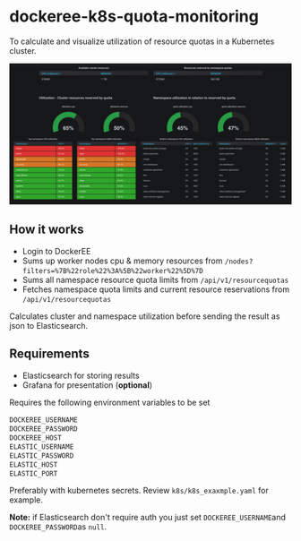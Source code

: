 # dockeree-k8s-quota-monitoring
To calculate and visualize utilization of resource quotas in a Kubernetes cluster.  

![grafana-dashboard](grafana.png)

## How it works
* Login to DockerEE
* Sums up worker nodes cpu & memory resources from `/nodes?filters=%7B%22role%22%3A%5B%22worker%22%5D%7D`
* Sums all namespace resource quota limits from `/api/v1/resourcequotas`
* Fetches namespace quota limits and current resource reservations from `/api/v1/resourcequotas`

Calculates cluster and namespace utilization before sending the result as json to Elasticsearch.   

## Requirements
* Elasticsearch for storing results
* Grafana for presentation (**optional**)

Requires the following environment variables to be set

  ```
  DOCKEREE_USERNAME
  DOCKEREE_PASSWORD
  DOCKEREE_HOST
  ELASTIC_USERNAME
  ELASTIC_PASSWORD
  ELASTIC_HOST
  ELASTIC_PORT
  ```
 Preferably with kubernetes secrets. Review `k8s/k8s_exaxmple.yaml` for example. 
 
**Note:** if Elasticsearch don't require auth you just set `DOCKEREE_USERNAME`and `DOCKEREE_PASSWORD`as `null`.
